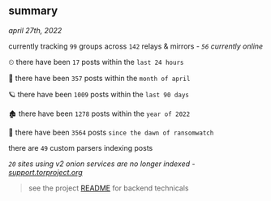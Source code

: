 
## summary
_april 27th, 2022_

currently tracking `99` groups across `142` relays & mirrors - _`56` currently online_

⏲ there have been `17` posts within the `last 24 hours`

🦈 there have been `357` posts within the `month of april`

🪐 there have been `1009` posts within the `last 90 days`

🏚 there have been `1278` posts within the `year of 2022`

🦕 there have been `3564` posts `since the dawn of ransomwatch`

there are `49` custom parsers indexing posts

_`20` sites using v2 onion services are no longer indexed - [support.torproject.org](https://support.torproject.org/onionservices/v2-deprecation/)_

> see the project [README](https://github.com/thetanz/ransomwatch#ransomwatch--) for backend technicals

